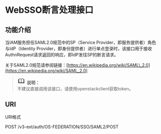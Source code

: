 # WebSSO断言处理接口<a name="zh-cn_topic_0057845580"></a>

## 功能介绍<a name="section36235907165523"></a>

当IAM服务担任SAML2.0规范中的SP（Service Provider，即服务提供者）角色与IdP（Identity Provider，即身份提供者）进行单点登录时，该接口用于接收AuthnRequest请求返回的响应，即IdP发往SP的断言请求。

关于SAML2.0规范请参阅链接：[https://en.wikipedia.org/wiki/SAML\_2.0](https://en.wikipedia.org/wiki/SAML_2.0)

>![](public_sys-resources/icon-note.gif) **说明：**   
>不建议直接调用该接口，请使用openstackclient获取token。  

## URI<a name="section22949270165523"></a>

URI格式

POST /v3-ext/auth/OS-FEDERATION/SSO/SAML2/POST

